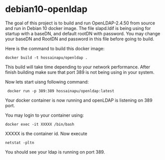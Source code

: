 # debian10-openldap
The goal of this project is to build and run OpenLDAP-2.4.50 from source and run in Debian 10 docker image. The file slapd.ldif is being using for startup 
with a baseDN, and default rootDN with password. You may change your baseDN and RootDN and password in this file before going to build.

Here is the command to build this docker image:

<code>docker build -t hossainapu/openldap .</code>

This build will take time depending to your network performance. After finish building make sure that port 389 is not being using in your system.

Now lets start uisng following command:

<code> docker run -p 389:389 hossainapu/openldap:latest</code>

Your docker container is now running and openLDAP is listening on 389 port.

You may login to your container using:

<code>docker exec -it XXXXX /bin/bash</code>

XXXXX is the container id. Now execute 

<code>netstat -pltn</code>

You should see your ldap is running on port 389.
